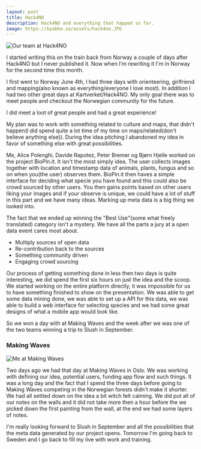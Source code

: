 ```yaml
---
layout: post
title: Hack4NO
description: Hack4NO and everything that happed so far.
image: https://byabbe.se/assets/hack4no.JPG
---
```


![Our team at Hack4NO](https://byabbe.se/assets/hack4no.JPG)

I started writing this on the train back from Norway a couple of days after Hack4NO but I never published it. Now when I'm rewriting it I'm in Norway for the second time this month.

I first went to Norway June 4th, I had three days with orienteering, girlfriend and mapping(also known as everything/everyone I love most). In addition I had two other great days at Kartverket/Hack4NO. My only goal there was to meet people and checkout the Norwegian community for the future.

I did meet a loot of great people and had a great experience!

My plan was to work with something related to culture and maps, that didn't happen(I did spend quite a lot time of my time on maps/related(don't believe anything else)). During the idea pitching I abandoned my idea in favor of something else with great possibilities.

Me, Alice Polenghi, Davide Rapotez, Peter Bremer og Bj&oslash;rn Hjelle worked on the project BioPin.it. It isn't the most simply idea. The user collects images together with location and timestamp data of animals, plants, fungus and so on when you(the user) observes them. BioPin.it then haves a simple interface for deciding what specie you have found and this could also be crowd sourced by other users. You then gains points based on other users liking your images and if your observe is unique, we could have a lot of stuff in this part and we have many ideas. Marking up meta data is a big thing we looked into.

The fact that we ended up winning the "Best Use"(some what freely translated) category isn't a mystery. We have all the parts a jury at a open data event cares most about.

 - Multiply sources of open data
 - Re-contribution back to the sources
 - Something community driven
 - Engaging crowd sourcing

Our process of getting something done in less then two days is quite interesting, we did spend the first six hours on just the idea and the scoop. We started working on the entire platform directly, it was impossible for us to have something finished to show on the presentation. We was able to get some data mining done, we was able to set up a API for this data, we was able to build a web interface for selecting species and we had some great designs of what a mobile app would look like.

So we won a day with at Making Waves and the week after we was one of the two teams winning a trip to Slush in September.

### Making Waves

![Me at Making Waves](https://byabbe.se/assets/making-waves.jpg)

Two days ago we had that day at Making Waves in Oslo. We was working with defining our idea, potential users, funding app flow and such things. It was a long day and the fact that I spend the three days before going to Making Waves competing in the Norwegian forests didn't make it shorter. We had all settled down on the idea a bit witch felt calming. We did put all of our notes on the walls and it did not take more then a hour before the we picked down the first painting from the wall, at the end we had some layers of notes.

I'm really looking forward to Slush in September and all the possibilities that the meta data generated by our project opens. Tomorrow I'm going back to Sweden and I go back to fill my live with work and training.